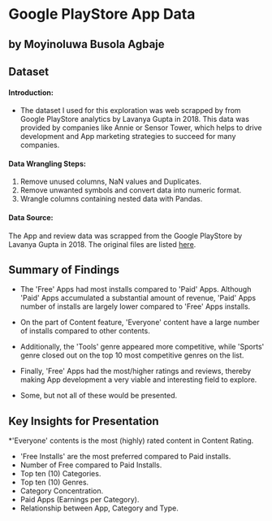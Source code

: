 # Google PlayStore App Data
## by Moyinoluwa Busola Agbaje


## Dataset

#### Introduction:

- The dataset I used for this exploration was web scrapped by from Google PlayStore analytics by Lavanya Gupta in 2018. This data was provided by companies like Annie or Sensor Tower, which helps to drive development and App marketing strategies to succeed for many companies.

#### Data Wrangling Steps:

1. Remove unused columns, NaN values and Duplicates.
2. Remove unwanted symbols and convert data into numeric format.
2. Wrangle columns containing nested data with Pandas.

#### Data Source:
The App and review data was scrapped from the Google PlayStore by Lavanya Gupta in 2018. The original files are listed [here](https://www.kaggle.com/datasets/lava18/google-play-store-apps).

## Summary of Findings

- The 'Free' Apps had most installs compared to 'Paid' Apps. Although 'Paid' Apps accumulated a substantial amount of revenue, 'Paid' Apps number of installs are largely lower compared to 'Free' Apps installs.

- On the part of Content feature, 'Everyone' content have a large number of installs compared to other contents.

- Additionally, the 'Tools' genre appeared more competitive, while 'Sports' genre closed out on the top 10 most competitive genres on the list.

- Finally, 'Free' Apps had the most/higher ratings and reviews, thereby making App development a very viable and interesting field to explore.

- Some, but not all of these would be presented.


## Key Insights for Presentation

*'Everyone' contents is the most (highly) rated content in Content Rating.
- 'Free Installs' are the most preferred compared to Paid installs.
- Number of Free compared to Paid Installs.
- Top ten (10) Categories.
- Top ten (10) Genres.
- Category Concentration.
- Paid Apps (Earnings per Category).
- Relationship between App, Category and Type.